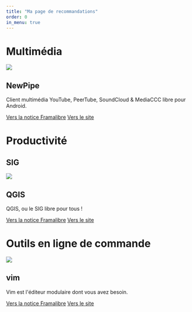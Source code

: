 ```yaml
---
title: "Ma page de recommandations"
order: 0
in_menu: true
---
```

# Multimédia
<article class="framalibre-notice">
    <div>
      <img src="https://framalibre.org/images/logo/NewPipe.png">
    </div>
    <div>
      <h2>NewPipe</h2>
      <p>Client multimédia YouTube, PeerTube, SoundCloud &amp; MediaCCC libre pour Android.</p>
      <div>
        <a href="https://framalibre.org/notices/newpipe.html">Vers la notice Framalibre</a>
        <a href="https://newpipe.schabi.org/">Vers le site</a>
      </div>
    </div>
  </article>

# Productivité
## SIG
  <article class="framalibre-notice">
    <div>
      <img src="https://framalibre.org/images/logo/QGIS.png">
    </div>
    <div>
      <h2>QGIS</h2>
      <p>QGIS, ou le SIG libre pour tous !</p>
      <div>
        <a href="https://framalibre.org/notices/qgis.html">Vers la notice Framalibre</a>
        <a href="https://qgis.org">Vers le site</a>
      </div>
    </div>
  </article> 

# Outils en ligne de commande

  <article class="framalibre-notice">
    <div>
      <img src="https://framalibre.org/images/logo/vim.png">
    </div>
    <div>
      <h2>vim</h2>
      <p>Vim est l'éditeur modulaire dont vous avez besoin.</p>
      <div>
        <a href="https://framalibre.org/notices/vim.html">Vers la notice Framalibre</a>
        <a href="http://www.vim.org/">Vers le site</a>
      </div>
    </div>
  </article> 